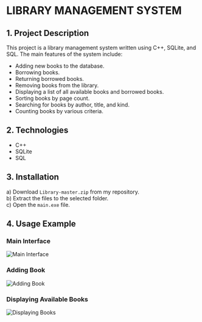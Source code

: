 # LIBRARY MANAGEMENT SYSTEM

## 1. Project Description

This project is a library management system written using C++, SQLite, and SQL. The main features of the system include:

- Adding new books to the database.
- Borrowing books.
- Returning borrowed books.
- Removing books from the library.
- Displaying a list of all available books and borrowed books.
- Sorting books by page count.
- Searching for books by author, title, and kind.
- Counting books by various criteria.

## 2. Technologies

- C++
- SQLite
- SQL

## 3. Installation

a) Download `Library-master.zip` from my repository.  
b) Extract the files to the selected folder.  
c) Open the `main.exe` file.

## 4. Usage Example

### Main Interface
![Main Interface](https://github.com/user-attachments/assets/207c69ff-b733-42d3-984d-865f099da9ba)

### Adding Book
![Adding Book](https://github.com/user-attachments/assets/a02442a2-2aca-4df2-b442-433c49165d84)

### Displaying Available Books
![Displaying Books](https://github.com/user-attachments/assets/f5448a2a-cbf1-4683-876c-05be8f1d9c94)

